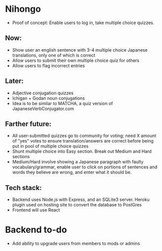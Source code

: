 # Nihongo

* Proof of concept: Enable users to log in, take multiple choice quizzes.

## Now:
* Show user an english sentence with 3-4 multiple choice Japanese translations, only one of which is correct
* Allow users to submit their own multiple choice quiz for others
* Allow users to flag incorrect entries
 
## Later: 
* Adjective conjugation quizzes
* Ichigan + Godan noun conjugations
* Idea is to be similar to MATCHA, a quiz version of JapaneseVerbConjugator.com

## Farther future:
* All user-submitted quizzes go to community for voting; need X amount of "yes" votes to ensure translation/answers are correct before being put in pool of multiple choice quizzes
* Shunt multiple choice into Easy section.  Break out Medium and Hard sections
* Medium/Hard involve showing a Japanese paragraph with faulty vocabulary/grammar, enable user to click on portions of sentences and words they believe are wrong, and enter what it should be.

## Tech stack:
* Backend uses Node.js with Express, and an SQLite3 server.  Heroku plugin used on hosting site to convert the database to PostGres
* Frontend will use React

# Backend to-do
* Add ability to upgrade users from members to mods or admins
